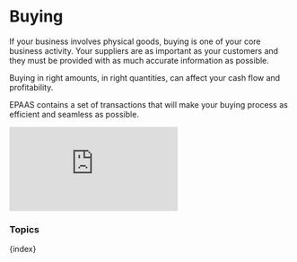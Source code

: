<!-- add-breadcrumbs -->
# Buying

If your business involves physical goods, buying is one of your core business
activity. Your suppliers are as important as your customers and they must be
provided with as much accurate information as possible.

Buying in right amounts, in right quantities, can affect your cash flow and
profitability.

EPAAS contains a set of transactions that will make your buying process as
efficient and seamless as possible.

<div class="embed-container">
    <iframe src="https://www.youtube.com/embed/efFajTTQBa8?rel=0" frameborder="0" allow="autoplay; encrypted-media" allowfullscreen>
    </iframe>
</div>

### Topics

{index}
